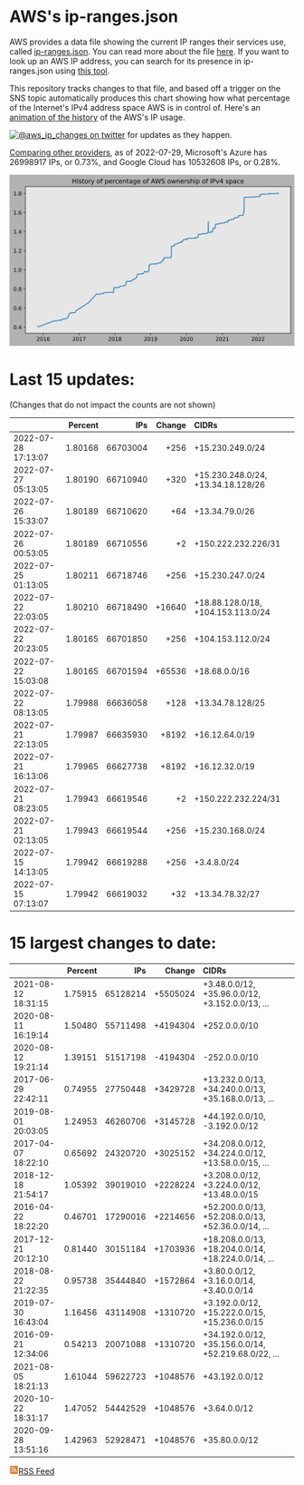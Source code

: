 # AWS's ip-ranges.json

AWS provides a data file showing the current IP ranges their
services use, called [ip-ranges.json](https://ip-ranges.amazonaws.com/ip-ranges.json).
You can read more about the file [here](https://docs.aws.amazon.com/general/latest/gr/aws-ip-ranges.html).
If you want to look up an AWS IP address, you can search for its presence in ip-ranges.json using [this tool](https://seligman.github.io/aws-ip-ranges/).

This repository tracks changes to that file, and based off a trigger on the SNS topic 
automatically produces this chart showing how what percentage of the Internet's IPv4 
address space AWS is in control of.  Here's an 
[animation of the history](https://youtu.be/Su25yl7eol8) of the AWS's IP usage.

[![@aws_ip_changes on twitter](https://img.shields.io/twitter/url/https/twitter.com/aws_ip_changes.svg?style=social&label=%40aws_ip_changes)](https://twitter.com/aws_ip_changes) for updates as they happen.

[Comparing other providers](https://github.com/seligman/cloud_sizes), as of 2022-07-29, Microsoft's Azure has 26998917 IPs, or 0.73%, and Google Cloud has 10532608 IPs, or 0.28%.

![History of AWS](history_count.svg)

# Last 15 updates:

(Changes that do not impact the counts are not shown)

| | Percent | IPs | Change | CIDRs |
| :--- | ---: | ---: | ---: | :--- |
| 2022-07-28 17:13:07 | 1.80168 | 66703004 | +256 | +15.230.249.0/24 |
| 2022-07-27 05:13:05 | 1.80190 | 66710940 | +320 | +15.230.248.0/24, +13.34.18.128/26 |
| 2022-07-26 15:33:07 | 1.80189 | 66710620 | +64 | +13.34.79.0/26 |
| 2022-07-26 00:53:05 | 1.80189 | 66710556 | +2 | +150.222.232.226/31 |
| 2022-07-25 01:13:05 | 1.80211 | 66718746 | +256 | +15.230.247.0/24 |
| 2022-07-22 22:03:05 | 1.80210 | 66718490 | +16640 | +18.88.128.0/18, +104.153.113.0/24 |
| 2022-07-22 20:23:05 | 1.80165 | 66701850 | +256 | +104.153.112.0/24 |
| 2022-07-22 15:03:08 | 1.80165 | 66701594 | +65536 | +18.68.0.0/16 |
| 2022-07-22 08:13:05 | 1.79988 | 66636058 | +128 | +13.34.78.128/25 |
| 2022-07-21 22:13:05 | 1.79987 | 66635930 | +8192 | +16.12.64.0/19 |
| 2022-07-21 16:13:06 | 1.79965 | 66627738 | +8192 | +16.12.32.0/19 |
| 2022-07-21 08:23:05 | 1.79943 | 66619546 | +2 | +150.222.232.224/31 |
| 2022-07-21 02:13:05 | 1.79943 | 66619544 | +256 | +15.230.168.0/24 |
| 2022-07-15 14:13:05 | 1.79942 | 66619288 | +256 | +3.4.8.0/24 |
| 2022-07-15 07:13:07 | 1.79942 | 66619032 | +32 | +13.34.78.32/27 |


# 15 largest changes to date:

| | Percent | IPs | Change | CIDRs |
| :--- | ---: | ---: | ---: | :--- |
| 2021-08-12 18:31:15 | 1.75915 | 65128214 | +5505024 | +3.48.0.0/12, +35.96.0.0/12, +3.152.0.0/13, ... |
| 2020-08-11 16:19:14 | 1.50480 | 55711498 | +4194304 | +252.0.0.0/10 |
| 2020-08-12 19:21:14 | 1.39151 | 51517198 | -4194304 | -252.0.0.0/10 |
| 2017-06-29 22:42:11 | 0.74955 | 27750448 | +3429728 | +13.232.0.0/13, +34.240.0.0/13, +35.168.0.0/13, ... |
| 2019-08-01 20:03:05 | 1.24953 | 46260706 | +3145728 | +44.192.0.0/10, -3.192.0.0/12 |
| 2017-04-07 18:22:10 | 0.65692 | 24320720 | +3025152 | +34.208.0.0/12, +34.224.0.0/12, +13.58.0.0/15, ... |
| 2018-12-18 21:54:17 | 1.05392 | 39019010 | +2228224 | +3.208.0.0/12, +3.224.0.0/12, +13.48.0.0/15 |
| 2016-04-22 18:22:20 | 0.46701 | 17290016 | +2214656 | +52.200.0.0/13, +52.208.0.0/13, +52.36.0.0/14, ... |
| 2017-12-21 20:12:10 | 0.81440 | 30151184 | +1703936 | +18.208.0.0/13, +18.204.0.0/14, +18.224.0.0/14, ... |
| 2018-08-22 21:22:35 | 0.95738 | 35444840 | +1572864 | +3.80.0.0/12, +3.16.0.0/14, +3.40.0.0/14 |
| 2019-07-30 16:43:04 | 1.16456 | 43114908 | +1310720 | +3.192.0.0/12, +15.222.0.0/15, +15.236.0.0/15 |
| 2016-09-21 12:34:06 | 0.54213 | 20071088 | +1310720 | +34.192.0.0/12, +35.156.0.0/14, +52.219.68.0/22, ... |
| 2021-08-05 18:21:13 | 1.61044 | 59622723 | +1048576 | +43.192.0.0/12 |
| 2020-10-22 18:31:17 | 1.47052 | 54442529 | +1048576 | +3.64.0.0/12 |
| 2020-09-28 13:51:16 | 1.42963 | 52928471 | +1048576 | +35.80.0.0/12 |


[![RSS Icon](rss-icon.png)RSS Feed](https://raw.githubusercontent.com/seligman/aws-ip-ranges/master/rss.xml)
